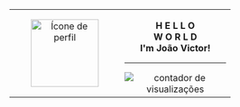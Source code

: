 <table align="center">
  <tr>
    <td width="180" align="center">
      <a href="https://github.com/steteler">
        <img align="center" width="120px" src="https://avatars.githubusercontent.com/u/12498746?s=400&u=3a18bbe9442e24787a8a37edba6efb8953ce150b&v=4" alt="Ícone de perfil" />
      </a>
    </td>
    <td width="180" align="center">
      <p><b>H E L L O<br/ >W O R L D<br/ >I'm João Victor!</b></p>
      <hr />
      <!---https://github.com/antonkomarev/github-profile-views-counter--->
      <img src="https://komarev.com/ghpvc/?username=kikutii&color=178b68&label=views&style=flat-square" alt="contador de visualizações"/>
    </td>
    <!---https://shields.io/category/build--->
  </tr>
</table>
